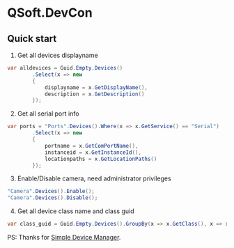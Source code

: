 # QSoft.DevCon
## Quick start

1. Get all devices displayname
```c#
var alldevices = Guid.Empty.Devices()
        .Select(x => new
        {
            displayname = x.GetDisplayName(),
            description = x.GetDescription()
        });
```
2. Get all serial port info
```c#
var ports = "Ports".Devices().Where(x => x.GetService() == "Serial")
        .Select(x => new
        {
            portname = x.GetComPortName(),
            instanceid = x.GetInstanceId(),
            locationpaths = x.GetLocationPaths()
        });
```

3. Enable/Disable camera, need administrator privileges
```c#
"Camera".Devices().Enable();
"Camera".Devices().Disable();
```

4. Get all device class name and class guid
```c#
var class_guid = Guid.Empty.Devices().GroupBy(x => x.GetClass(), x => x.GetClassGuid());
```

PS: Thanks for [Simple Device Manager](https://www.codeproject.com/Articles/14469/Simple-Device-Manager).
